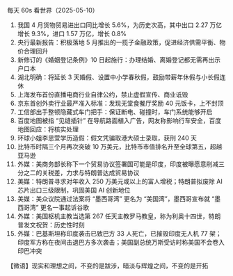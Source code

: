 每天 60s 看世界（2025-05-10）

1. 我国 4 月货物贸易进出口同比增长 5.6%，为历史次高，其中出口 2.27 万亿增长 9.3%，进口 1.57 万亿，增长 0.8%
2. 央行最新报告：积极落地 5 月推出的一揽子金融政策，促进经济供需平衡、物价合理回升
3. 新修订的《婚姻登记条例》10 日起施行：办理结婚、离婚登记都无需再出示户口本
4. 湖北明确：将延长 3 天婚假、设置中小学春秋假，鼓励带薪年休假与小长假连休
5. 上海发布首份直播电商行业自律公约，禁止虚假宣传、商业诋毁
6. 京东首创外卖行业最严准入标准：发现无堂食餐厅奖励 40 元饭卡，上不封顶
7. 工信部出手整顿隐藏式车门把手：保证断电、碰撞时，车门系统能够开启
8. 百度地图被指 “见缝插针” 在导航路面植入广告，网友称影响行车安全，百度地图回应：将核实处理
9. 环球小姐李思萱学历造假：假文凭骗取港大硕士录取，获刑 240 天
10. 比特币时隔三个月再次突破 10 万美元，比特币市值排名升至全球第五，超越亚马逊
11. 外媒：美商务部长称下一个贸易协议签署国可能是印度，印度被曝愿意削减三分之二的关税差，力求与特朗普达成贸易协议
12. 美媒：特朗普寻求对年收入 250 万美元或以上的富人增税；特朗普拟废除 AI 芯片出口三级限制，巩固美国 AI 创新地位
13. 美媒：美众议院通过法案将 “墨西哥湾” 更名为 “美国湾”，墨西哥宣布就 “墨西哥湾” 更名一事起诉谷歌
14. 外媒：美国枢机主教当选第 267 任天主教罗马教皇，称为利奥十四世，特朗普发文祝贺：历史性时刻
15. 外媒：巴基斯坦称印度袭击已致巴方 33 人死亡，已摧毁印度无人机 77 架；印度军方称在夜间击退巴方多次袭击；美国副总统万斯受访时称美国不会卷入印巴冲突

【微语】现实和理想之间，不变的是跋涉，暗淡与辉煌之间，不变的是开拓